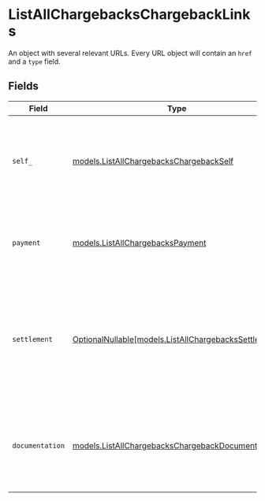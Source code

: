 # ListAllChargebacksChargebackLinks

An object with several relevant URLs. Every URL object will contain an `href` and a `type` field.


## Fields

| Field                                                                                                                           | Type                                                                                                                            | Required                                                                                                                        | Description                                                                                                                     |
| ------------------------------------------------------------------------------------------------------------------------------- | ------------------------------------------------------------------------------------------------------------------------------- | ------------------------------------------------------------------------------------------------------------------------------- | ------------------------------------------------------------------------------------------------------------------------------- |
| `self_`                                                                                                                         | [models.ListAllChargebacksChargebackSelf](../models/listallchargebackschargebackself.md)                                        | :heavy_check_mark:                                                                                                              | In v2 endpoints, URLs are commonly represented as objects with an `href` and `type` field.                                      |
| `payment`                                                                                                                       | [models.ListAllChargebacksPayment](../models/listallchargebackspayment.md)                                                      | :heavy_check_mark:                                                                                                              | The API resource URL of the [payment](get-payment) that this chargeback belongs to.                                             |
| `settlement`                                                                                                                    | [OptionalNullable[models.ListAllChargebacksSettlement]](../models/listallchargebackssettlement.md)                              | :heavy_minus_sign:                                                                                                              | The API resource URL of the [settlement](get-settlement) this chargeback has been settled with. Not present if<br/>not yet settled. |
| `documentation`                                                                                                                 | [models.ListAllChargebacksChargebackDocumentation](../models/listallchargebackschargebackdocumentation.md)                      | :heavy_check_mark:                                                                                                              | In v2 endpoints, URLs are commonly represented as objects with an `href` and `type` field.                                      |